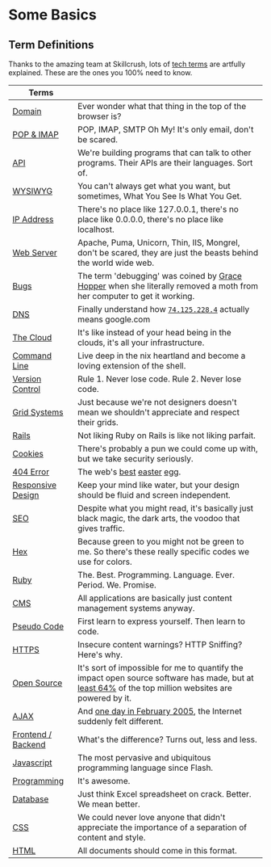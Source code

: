 # Some Basics

## Term Definitions

Thanks to the amazing team at Skillcrush, lots of [tech
terms](http://skillcrush.com/terms/) are artfully explained. These are the ones
you 100% need to know.

| Terms         |               |
|---------------|---------------| 
| <a href="http://www.skillcrush.com/terms/domain.html">Domain</a> | Ever wonder what that thing in the top of the browser is? | 
| <a href="http://www.skillcrush.com/terms/pop-imap.html">POP & IMAP</a> | POP, IMAP, SMTP Oh My! It's only email, don't be scared. |
| <a href="http://www.skillcrush.com/terms/api.html">API</a> | We're building programs that can talk to other programs. Their APIs are their languages. Sort of. |
| <a href="http://www.skillcrush.com/terms/wysiwyg.html">WYSIWYG</a> | You can't always get what you want, but sometimes, What You See Is What You Get. |
| <a href="http://www.skillcrush.com/terms/ipaddress.html">IP Address</a> | There's no place like 127.0.0.1, there's no place like 0.0.0.0, there's no place like localhost. |
| <a href="http://www.skillcrush.com/terms/web-server.html">Web Server</a> | Apache, Puma, Unicorn, Thin, IIS, Mongrel, don't be scared, they are just the beasts behind the world wide web. |
| <a href="http://www.skillcrush.com/terms/bugs.html">Bugs</a> | The term 'debugging' was coined by <a href="http://en.wikipedia.org/wiki/Grace_Hopper">Grace Hopper</a> when she literally removed a moth from her computer to get it working. |
| <a href="http://www.skillcrush.com/terms/dns.html">DNS</a> | Finally understand how <code><a href="http://74.125.228.4">74.125.228.4</a></code> actually means google.com |
| <a href="http://www.skillcrush.com/terms/cloud.html">The Cloud</a> | It's like instead of your head being in the clouds, it's all your infrastructure. |
| <a href="http://www.skillcrush.com/terms/command-line.html">Command Line</a> | Live deep in the nix heartland and become a loving extension of the shell. |
| <a href="http://www.skillcrush.com/terms/version-control.html">Version Control</a> | Rule 1. Never lose code. Rule 2. Never lose code. |
| <a href="http://www.skillcrush.com/terms/grid-systems.html">Grid Systems</a> | Just because we're not designers doesn't mean we shouldn't appreciate and respect their grids. |
| <a href="http://www.skillcrush.com/terms/rails.html">Rails</a> | Not liking Ruby on Rails is like not liking parfait. |
| <a href="http://www.skillcrush.com/terms/cookies.html">Cookies</a> | There's probably a pun we could come up with, but we take security seriously. |
| <a href="http://www.skillcrush.com/terms/404-error.html">404 Error</a> | The web's <a href="http://fruit.gs/404.html">best</a> <a href="https://github.com/404">easter</a> <a href="http://seatgeek.com/404">egg</a>. |
| <a href="http://www.skillcrush.com/terms/responsive-design.html">Responsive Design</a> | Keep your mind like water, but your design should be fluid and screen independent. |
| <a href="http://www.skillcrush.com/terms/seo.html">SEO</a> | Despite what you might read, it's basically just black magic, the dark arts, the voodoo that gives traffic. |
| <a href="http://www.skillcrush.com/terms/hexidecimal.html">Hex</a> | Because green to you might not be green to me. So there's these really specific codes we use for colors. |
| <a href="http://www.skillcrush.com/terms/ruby.html">Ruby</a> | The. Best. Programming. Language. Ever. Period. We. Promise. |
| <a href="http://www.skillcrush.com/terms/cms.html">CMS</a> | All applications are basically just content management systems anyway. |
| <a href="http://www.skillcrush.com/terms/pseudocode.html">Pseudo Code</a> | First learn to express yourself. Then learn to code. |
| <a href="http://www.skillcrush.com/terms/https.html">HTTPS</a> | Insecure content warnings? HTTP Sniffing? Here's why. |
| <a href="http://www.skillcrush.com/terms/open-source.html">Open Source</a> | It's sort of impossible for me to quantify the impact open source software has made, but at <a href="http://trends.builtwith.com/Web-Server/Apache">least 64%</a> of the top million websites are powered by it. |
| <a href="http://www.skillcrush.com/terms/ajax.html">AJAX</a> | And <a href="http://www.adaptivepath.com/ideas/ajax-new-approach-web-applications">one day in February 2005</a>, the Internet suddenly felt different. |
| <a href="http://www.skillcrush.com/terms/frontendbackend.html">Frontend / Backend</a> | What's the difference? Turns out, less and less. |
| <a href="http://www.skillcrush.com/terms/javascript.html">Javascript</a> | The most pervasive and ubiquitous programming language since Flash. |
| <a href="http://www.skillcrush.com/terms/programming-languages.html">Programming</a> | It's awesome. |
| <a href="http://www.skillcrush.com/terms/database.html">Database</a> | Just think Excel spreadsheet on crack. Better. We mean better. |
| <a href="http://www.skillcrush.com/terms/css.html">CSS</a> | We could never love anyone that didn't appreciate the importance of a separation of content and style. |
| <a href="http://www.skillcrush.com/terms/html.html">HTML</a> | All documents should come in this format. |
